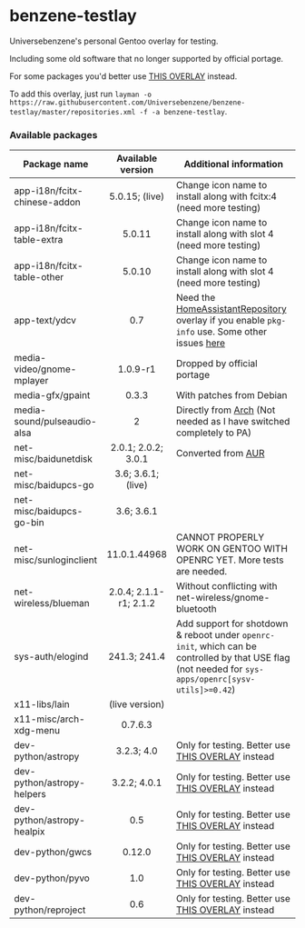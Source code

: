 # benzene-testlay
Universebenzene's personal Gentoo overlay for testing.

Including some old software that no longer supported by official portage.

For some packages you'd better use [THIS OVERLAY](https://github.com/Universebenzene/benzene-overlay) instead.

To add this overlay, just run `layman -o https://raw.githubusercontent.com/Universebenzene/benzene-testlay/master/repositories.xml -f -a benzene-testlay`.

### Available packages

Package name | Available version | Additional information
------------ | :---------------: | ----------------------
app-i18n/fcitx-chinese-addon | 5.0.15; (live)         | Change icon name to install along with fcitx:4 (need more testing)
app-i18n/fcitx-table-extra   | 5.0.11                 | Change icon name to install along with slot 4 (need more testing)
app-i18n/fcitx-table-other   | 5.0.10                 | Change icon name to install along with slot 4 (need more testing)
app-text/ydcv                | 0.7                    | Need the [HomeAssistantRepository](https://git.edevau.net/onkelbeh/HomeAssistantRepository) overlay if you enable `pkg-info` use. Some other issues [here](https://forums.gentoo.org/viewtopic-p-8352006.html)
media-video/gnome-mplayer    | 1.0.9-r1               | Dropped by official portage
media-gfx/gpaint             | 0.3.3                  | With patches from Debian
media-sound/pulseaudio-alsa  | 2                      | Directly from [Arch](https://www.archlinux.org/packages/extra/any/pulseaudio-alsa) (Not needed as I have switched completely to PA)
net-misc/baidunetdisk        | 2.0.1; 2.0.2; 3.0.1    | Converted from [AUR](https://aur.archlinux.org/packages/baidunetdisk-bin)
net-misc/baidupcs-go         | 3.6; 3.6.1; (live)     |
net-misc/baidupcs-go-bin     | 3.6; 3.6.1             |
net-misc/sunloginclient      | 11.0.1.44968           | CANNOT PROPERLY WORK ON GENTOO WITH OPENRC YET. More tests are needed.
net-wireless/blueman         | 2.0.4; 2.1.1-r1; 2.1.2 | Without conflicting with net-wireless/gnome-bluetooth
sys-auth/elogind             | 241.3; 241.4           | Add support for shotdown & reboot under `openrc-init`, which can be controlled by that USE flag (not needed for `sys-apps/openrc[sysv-utils]>=0.42`)
x11-libs/lain                | (live version)         |
x11-misc/arch-xdg-menu       | 0.7.6.3                |
dev-python/astropy           | 3.2.3; 4.0             | Only for testing. Better use [THIS OVERLAY](https://github.com/Universebenzene/benzene-overlay#benzene-overlay) instead
dev-python/astropy-helpers   | 3.2.2; 4.0.1           | Only for testing. Better use [THIS OVERLAY](https://github.com/Universebenzene/benzene-overlay#benzene-overlay) instead
dev-python/astropy-healpix   | 0.5                    | Only for testing. Better use [THIS OVERLAY](https://github.com/Universebenzene/benzene-overlay#benzene-overlay) instead
dev-python/gwcs              | 0.12.0                 | Only for testing. Better use [THIS OVERLAY](https://github.com/Universebenzene/benzene-overlay#benzene-overlay) instead
dev-python/pyvo              | 1.0                    | Only for testing. Better use [THIS OVERLAY](https://github.com/Universebenzene/benzene-overlay#benzene-overlay) instead
dev-python/reproject         | 0.6                    | Only for testing. Better use [THIS OVERLAY](https://github.com/Universebenzene/benzene-overlay#benzene-overlay) instead

